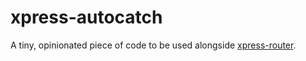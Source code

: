 # xpress-autocatch
A tiny, opinionated piece of code to be used alongside [xpress-router](https://github.com/arashmilani/xpress-router).
